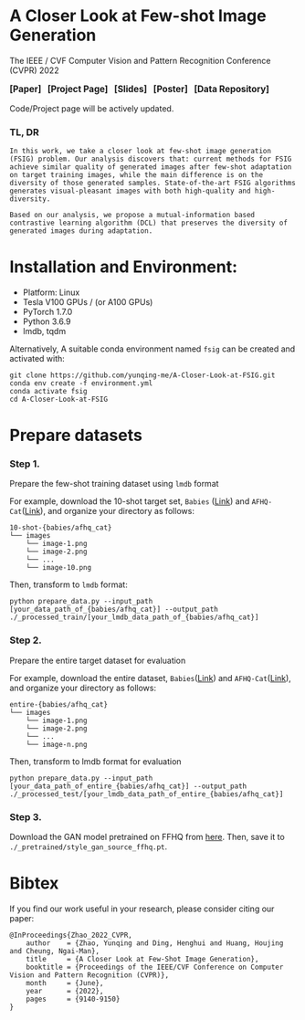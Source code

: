 # A Closer Look at Few-shot Image Generation
The IEEE / CVF Computer Vision and Pattern Recognition Conference (CVPR) 2022


<p align='left' style="text-align:left;font-size:1.1em;">
<b>
    [<a href="https://arxiv.org/abs/2205.03805" target="_blank" style="text-decoration: none;">Paper</a>]&nbsp;&nbsp;
    [<a href="https://yunqing-me.github.io/A-Closer-Look-at-FSIG/" target="_blank" style="text-decoration: none;">Project Page</a>]&nbsp;&nbsp;
    [<a href="https://drive.google.com/file/d/1ttXaAqWS8YY3CisvhXscl2PIPD7i1G6O/view?usp=sharing" target="_blank" style="text-decoration: none;">Slides</a>]&nbsp;&nbsp;
    [<a href="https://drive.google.com/file/d/1Ed3UezqoZn7k2Uv4bpep6nK2LveTOZHX/view?usp=sharing" target="_blank" style="text-decoration: none;">Poster</a>]&nbsp;&nbsp;
    [<a href="https://drive.google.com/drive/folders/1GkiYFeUd85nDNsrLG52J-xz-jLjiKED3" target="_blank" style="text-decoration: none;">Data Repository</a>]
    
</b>
</p>

Code/Project page will be actively updated.

### TL, DR

```
In this work, we take a closer look at few-shot image generation (FSIG) problem. Our analysis discovers that: current methods for FSIG achieve similar quality of generated images after few-shot adaptation on target training images, while the main difference is on the diversity of those generated samples. State-of-the-art FSIG algorithms generates visual-pleasant images with both high-quality and high-diversity.

Based on our analysis, we propose a mutual-information based contrastive learning algorithm (DCL) that preserves the diversity of generated images during adaptation. 
```

# Installation and Environment:

- Platform: Linux
- Tesla V100 GPUs / (or A100 GPUs)
- PyTorch 1.7.0
- Python 3.6.9
- lmdb, tqdm

Alternatively, A suitable conda environment named `fsig` can be created and activated with:
```
git clone https://github.com/yunqing-me/A-Closer-Look-at-FSIG.git
conda env create -f environment.yml
conda activate fsig
cd A-Closer-Look-at-FSIG
```

# Prepare datasets

### Step 1. 
Prepare the few-shot training dataset using `lmdb` format

For example, download the 10-shot target set, `Babies` ([Link](https://drive.google.com/file/d/1P8JMLq2Kk61MbEZDgwytqXxfrhG-NqcR/view?usp=sharing)) and `AFHQ-Cat`([Link](https://drive.google.com/file/d/1zgacEE0jiiDxttbK81fk6miY_4Ithhw-/view?usp=sharing)), and organize your directory as follows:

~~~
10-shot-{babies/afhq_cat}
└── images		
    └── image-1.png
    └── image-2.png
    └── ...
    └── image-10.png
~~~

Then, transform to `lmdb` format:

`python prepare_data.py --input_path [your_data_path_of_{babies/afhq_cat}] --output_path ./_processed_train/[your_lmdb_data_path_of_{babies/afhq_cat}]`

### Step 2. 
Prepare the entire target dataset for evaluation

For example, download the entire dataset, `Babies`([Link](https://drive.google.com/file/d/1xBpBRmPRoVXsWerv_zx4kQ4nDQUOsqu_/view?usp=share_link)) and `AFHQ-Cat`([Link](https://drive.google.com/file/d/1_-cDkzqz3LlotXSYMBXZLterSQe4fR7S/view?usp=share_link)), and organize your directory as follows:

~~~
entire-{babies/afhq_cat}
└── images		
    └── image-1.png
    └── image-2.png
    └── ...
    └── image-n.png
~~~

Then, transform to lmdb format for evaluation

`python prepare_data.py --input_path [your_data_path_of_entire_{babies/afhq_cat}] --output_path ./_processed_test/[your_lmdb_data_path_of_entire_{babies/afhq_cat}]`

### Step 3. 
Download the GAN model pretrained on FFHQ from [here](https://drive.google.com/file/d/1TQ_6x74RPQf03mSjtqUijM4MZEMyn7HI/view). Then, save it to `./_pretrained/style_gan_source_ffhq.pt`.

# Bibtex
If you find our work useful in your research, please consider citing our paper:
```
@InProceedings{Zhao_2022_CVPR,
    author    = {Zhao, Yunqing and Ding, Henghui and Huang, Houjing and Cheung, Ngai-Man},
    title     = {A Closer Look at Few-Shot Image Generation},
    booktitle = {Proceedings of the IEEE/CVF Conference on Computer Vision and Pattern Recognition (CVPR)},
    month     = {June},
    year      = {2022},
    pages     = {9140-9150}
}
```
